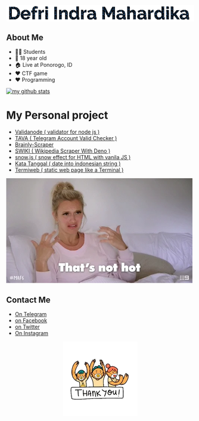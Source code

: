 <img src="https://raw.githubusercontent.com/defrindr/defrindr/master/assets/anim.gif" alt="my name" style="width: auto;display: block;margin: auto">

## About Me

* 🧑‍🎓 Students
* 👦 18 year old
* 🏠 Live at Ponorogo, ID
* ❤️ CTF game
* ❤️ Programming

[![my github stats](https://github-readme-stats.vercel.app/api?username=defrindr)](https://github.com/defrindr)

# My Personal project

* [Validanode ( validator for node js )](https://github.com/defrindr/validanode)
* [TAVA ( Telegram Account Valid Checker )](https://github.com/defrindr/tava)
* [Brainly-Scraper](https://github.com/defrindr/brainly-scraper)
* [SWIKI ( Wikipedia Scraper With Deno )](https://github.com/defrindr/swiki)
* [snow.js ( snow effect for HTML with vanila JS )](https://github.com/defrindr/snow.js)
* [Kata Tanggal ( date into indonesian string )](https://github.com/defrindr/katatanggal)
* [Termiweb ( static web page like a Terminal )](https://github.com/defrindr/termiweb)


<img src="https://raw.githubusercontent.com/defrindr/defrindr/master/assets/not-hot.webp" alt="ulgy image">

## Contact Me

* [On Telegram](https://t.me/defrindr)
* [on Facebook](https://facebook.com/defrindr)
* [on Twitter](https://twitter.com/defrindr)
* [On Instagram](https://instagram.com/defrindr)

<img src="https://raw.githubusercontent.com/defrindr/defrindr/master/assets/tq.webp" style="width: auto;display: block;margin: auto" alt="thank you">

